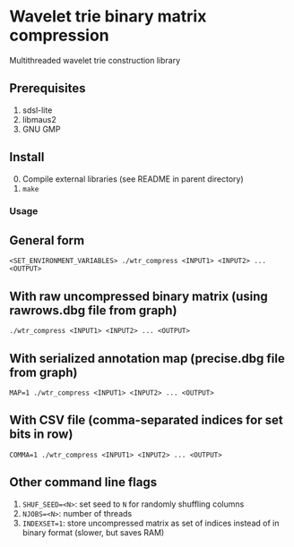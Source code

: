 # Wavelet trie binary matrix compression
Multithreaded wavelet trie construction library

## Prerequisites
1. sdsl-lite
2. libmaus2
3. GNU GMP

## Install
0. Compile external libraries (see README in parent directory)
1. `make`

### Usage

## General form
`<SET_ENVIRONMENT_VARIABLES> ./wtr_compress <INPUT1> <INPUT2> ... <OUTPUT>`

## With raw uncompressed binary matrix (using rawrows.dbg file from graph)
`./wtr_compress <INPUT1> <INPUT2> ... <OUTPUT>`

## With serialized annotation map (precise.dbg file from graph)
`MAP=1 ./wtr_compress <INPUT1> <INPUT2> ... <OUTPUT>`

## With CSV file (comma-separated indices for set bits in row)
`COMMA=1 ./wtr_compress <INPUT1> <INPUT2> ... <OUTPUT>`

## Other command line flags
1. `SHUF_SEED=<N>`: set seed to `N` for randomly shuffling columns
2. `NJOBS=<N>`: number of threads
3. `INDEXSET=1`: store uncompressed matrix as set of indices instead of in binary format (slower, but saves RAM)

